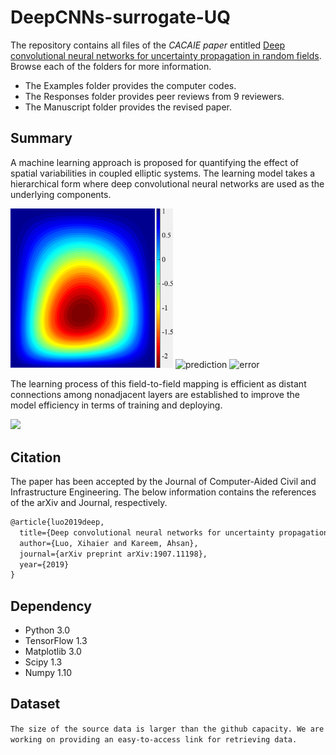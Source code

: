 # DeepCNNs-surrogate-UQ
The repository contains all files of the *CACAIE paper* entitled [Deep convolutional neural networks for uncertainty propagation in random fields](https://onlinelibrary.wiley.com/doi/full/10.1111/mice.12510). Browse each of the folders for more information.
* The Examples folder provides the computer codes.
* The Responses folder provides peer reviews from 9 reviewers.
* The Manuscript folder provides the revised paper.

## Summary
A machine learning approach is proposed for quantifying the effect of spatial variabilities in coupled elliptic systems. The learning model takes a hierarchical form where deep convolutional neural networks are used as the underlying components.

<p><img src="Images/truth.png" title="ground truth" width="260"> <img src="Images/prediction.gif" title="prediction" width="270"> <img src="Images/error.gif" title="error" width="260"><p>

The learning process of this field-to-field mapping is efficient as distant connections among nonadjacent layers are established to improve the model efficiency in terms of training and deploying.

<p><img src="Images/optimization.gif" width="700"><p>

## Citation
The paper has been accepted by the Journal of Computer-Aided Civil and Infrastructure Engineering. The below information contains the references of the arXiv and Journal, respectively. 

```latex
@article{luo2019deep,
  title={Deep convolutional neural networks for uncertainty propagation in random fields},
  author={Luo, Xihaier and Kareem, Ahsan},
  journal={arXiv preprint arXiv:1907.11198},
  year={2019}
}
```


## Dependency
* Python 3.0
* TensorFlow 1.3
* Matplotlib 3.0
* Scipy 1.3
* Numpy 1.10

## Dataset
`
The size of the source data is larger than the github capacity. We are working on providing an easy-to-access link for retrieving data.
`
